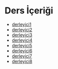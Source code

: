 # Ders İçeriği

<!--Index-->

- [derleyici1](./derleyici1.pdf)
- [derleyici2](./derleyici2.pdf)
- [derleyici3](./derleyici3.pdf)
- [derleyici4](./derleyici4.pdf)
- [derleyici5](./derleyici5.pdf)
- [derleyici6](./derleyici6.pdf)
- [derleyici7](./derleyici7.pdf)
- [derleyici8](./derleyici8.pdf)

<!--Index-->
